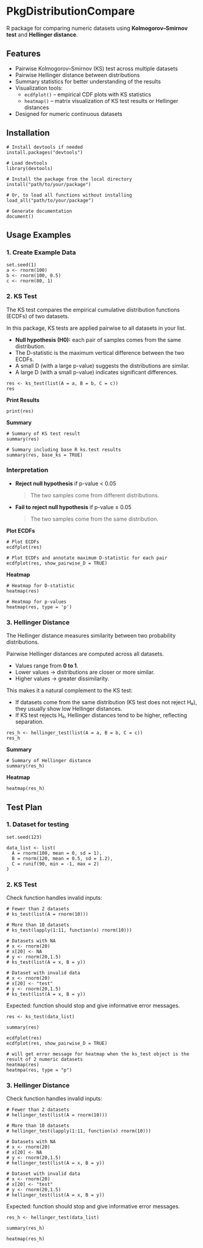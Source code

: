 # PkgDistributionCompare 

R package for comparing numeric datasets using **Kolmogorov–Smirnov test** and **Hellinger distance**.

## Features
- Pairwise Kolmogorov–Smirnov (KS) test across multiple datasets  
- Pairwise Hellinger distance between distributions  
- Summary statistics for better understanding of the results
- Visualization tools:
  - `ecdfplot()` – empirical CDF plots with KS statistics  
  - `heatmap()` – matrix visualization of KS test results or Hellinger distances  
- Designed for numeric continuous datasets 

## Installation

```{r installation, eval=FALSE}
# Install devtools if needed
install.packages("devtools")

# Load devtools
library(devtools)

# Install the package from the local directory
install("path/to/your/package")

# Or, to load all functions without installing
load_all("path/to/your/package")

# Generate documentation
document()
```

## Usage Examples

### 1. Create Example Data

```{r}
set.seed(1)
a <- rnorm(100)
b <- rnorm(100, 0.5)
c <- rnorm(80, 1)
```

### 2. KS Test

The KS test compares the empirical cumulative distribution functions (ECDFs) of two datasets.  

In this package, KS tests are applied pairwise to all datasets in your list.  
- **Null hypothesis (H0):** each pair of samples comes from the same distribution.  
- The D-statistic is the maximum vertical difference between the two ECDFs.  
- A small D (with a large p-value) suggests the distributions are similar.  
- A large D (with a small p-value) indicates significant differences.   


```{r}
res <- ks_test(list(A = a, B = b, C = c))
res
```

**Print Results**

```{r}
print(res)
```

**Summary**

```{r}
# Summary of KS test result
summary(res)

# Summary including base R ks.test results
summary(res, base_ks = TRUE)
```

### Interpretation

- **Reject null hypothesis** if p-value < 0.05  
  > The two samples come from different distributions.

- **Fail to reject null hypothesis** if p-value ≥ 0.05  
  > The two samples come from the same distribution.


**Plot ECDFs**

```{r}
# Plot ECDFs
ecdfplot(res)

# Plot ECDFs and annotate maximum D-statistic for each pair
ecdfplot(res, show_pairwise_D = TRUE)
```

**Heatmap**

```{r}
# Heatmap for D-statistic
heatmap(res)

# Heatmap for p-values
heatmap(res, type = 'p')
```

### 3. Hellinger Distance

The Hellinger distance measures similarity between two probability distributions.

Pairwise Hellinger distances are computed across all datasets.  
- Values range from **0 to 1**.  
- Lower values → distributions are closer or more similar.  
- Higher values → greater dissimilarity.  

This makes it a natural complement to the KS test:  
- If datasets come from the same distribution (KS test does not reject H₀), they usually show low Hellinger distances.  
- If KS test rejects H₀, Hellinger distances tend to be higher, reflecting separation.  


```{r}
res_h <- hellinger_test(list(A = a, B = b, C = c))
res_h
```

**Summary**

```{r}
# Summary of Hellinger distance
summary(res_h)
```

**Heatmap**

```{r}
heatmap(res_h)
```

## Test Plan

### 1. Dataset for testing

```{r}
set.seed(123)

data_list <- list(
  A = rnorm(100, mean = 0, sd = 1),
  B = rnorm(120, mean = 0.5, sd = 1.2),
  C = runif(90, min = -1, max = 2)
)

```

### 2. KS Test

Check function handles invalid inputs:

```{r}
# Fewer than 2 datasets
# ks_test(list(A = rnorm(10)))

# More than 10 datasets
# ks_test(lapply(1:11, function(x) rnorm(10)))

# Datasets with NA
# x <- rnorm(20)
# x[20] <- NA
# y <- rnorm(20,1.5)
# ks_test(list(A = x, B = y))

# Dataset with invalid data
# x <- rnorm(20)
# x[20] <- "test"
# y <- rnorm(20,1.5)
# ks_test(list(A = x, B = y))
```
Expected: function should stop and give informative error messages.

```{r}
res <- ks_test(data_list)

summary(res)

ecdfplot(res)
ecdfplot(res, show_pairwise_D = TRUE)

# will get error message for heatmap when the ks_test object is the result of 2 numeric datasets
heatmap(res)
heatmpa(res, type = "p")
```


### 3. Hellinger Distance

Check function handles invalid inputs:

```{r}
# Fewer than 2 datasets
# hellinger_test(list(A = rnorm(10)))

# More than 10 datasets
# hellinger_test(lapply(1:11, function(x) rnorm(10)))

# Datasets with NA
# x <- rnorm(20)
# x[20] <- NA
# y <- rnorm(20,1.5)
# hellinger_test(list(A = x, B = y))

# Dataset with invalid data
# x <- rnorm(20)
# x[20] <- "test"
# y <- rnorm(20,1.5)
# hellinger_test(list(A = x, B = y))
```
Expected: function should stop and give informative error messages.

```{r}
res_h <- hellinger_test(data_list)

summary(res_h)

heatmap(res_h)
```